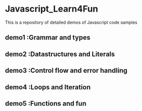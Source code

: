 # Javascript_Learn4Fun
This is a repository of detailed demos of Javascript code samples
## demo1 :Grammar and types
## demo2 :Datastructures and Literals
## demo3 :Control flow and error handling
## demo4 :Loops and Iteration
## demo5 :Functions and fun
